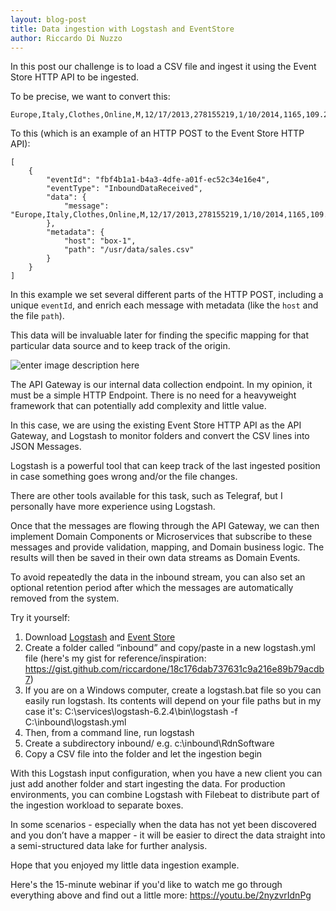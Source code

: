 ```yaml
---
layout: blog-post
title: Data ingestion with Logstash and EventStore
author: Riccardo Di Nuzzo
---
```


In this post our challenge is to load a CSV file and ingest it using the Event Store HTTP API to be ingested.

To be precise, we want to convert this:

```csv
Europe,Italy,Clothes,Online,M,12/17/2013,278155219,1/10/2014,1165,109.28,35.84,127311.20,41753.60,85557.60
```

To this (which is an example of an HTTP POST to the Event Store HTTP API):

```shell
[
    {
        "eventId": "fbf4b1a1-b4a3-4dfe-a01f-ec52c34e16e4",
        "eventType": "InboundDataReceived",
        "data": {
            "message": "Europe,Italy,Clothes,Online,M,12/17/2013,278155219,1/10/2014,1165,109.28,35.84,127311.20,41753.60,85557.60"
        },
        "metadata": {
            "host": "box-1",
            "path": "/usr/data/sales.csv"
        }
    }
]
```

In this example we set several different parts of the HTTP POST, including a unique `eventId`, and enrich each message with metadata (like the `host` and the file `path`).

This data will be invaluable later for finding the specific mapping for that particular data source and to keep track of the origin.

<!-- TODO: What is this about? -->

![enter image description here](https://i2.wp.com/www.dinuzzo.co.uk/wp-content/uploads/2018/04/DDD_dataIngestion.png?w=600)

The API Gateway is our internal data collection endpoint. In my opinion, it must be a simple HTTP Endpoint. There is no need for a heavyweight framework that can potentially add complexity and little value.

In this case, we are using the existing Event Store HTTP API as the API Gateway, and Logstash to monitor folders and convert the CSV lines into JSON Messages.

Logstash is a powerful tool that can keep track of the last ingested position in case something goes wrong and/or the file changes.

There are other tools available for this task, such as Telegraf, but I personally have more experience using Logstash.

Once that the messages are flowing through the API Gateway, we can then implement Domain Components or Microservices that subscribe to these messages and provide validation, mapping, and Domain business logic. The results will then be saved in their own data streams as Domain Events.

To avoid repeatedly  the data in the inbound stream, you can also set an optional retention period after which the messages are automatically removed from the system.

Try it yourself:

1.  Download  [Logstash](https://www.elastic.co/downloads/logstash)  and  [Event Store](https://eventstore.org/downloads/)
2.  Create a folder called “inbound” and copy/paste in a new logstash.yml file (here's my gist for reference/inspiration: <https://gist.github.com/riccardone/18c176dab737631c9a216e89b79acdb7>)
3.  If you are on a Windows computer, create a logstash.bat file so you can easily run logstash. Its contents will depend on your file paths but in my case it's:  C:\\services\\logstash-6.2.4\\bin\\logstash -f C:\\inbound\\logstash.yml
4.  Then, from a command line, run logstash
5.  Create a subdirectory inbound/<youclientname> e.g. c:\\inbound\\RdnSoftware
6.  Copy a CSV file into the folder and let the ingestion begin

With this Logstash input configuration, when you have a new client you can just add another folder and start ingesting the data. For production environments, you can combine Logstash with Filebeat to distribute part of the ingestion workload to separate boxes.

In some scenarios - especially when the data has not yet been discovered and you don’t have a mapper - it will be easier to direct the data straight into a semi-structured data lake for further analysis.

Hope that you enjoyed my little data ingestion example.

Here's the 15-minute webinar if you'd like to watch me go through everything above and find out a little more: <https://youtu.be/2nyzvrIdnPg>
